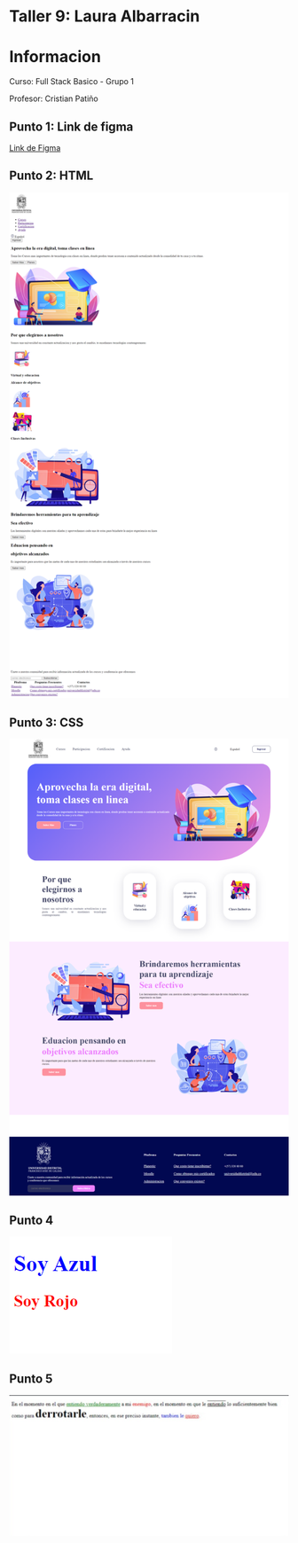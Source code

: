 <h1>Taller 9: Laura Albarracin</h1>

<h1>Informacion</h2>
<p>Curso: Full Stack Basico - Grupo 1</p>
<p>Profesor: Cristian Patiño</a>

<h2>Punto 1: Link de figma</h2>
<a href="https://www.figma.com/file/jQSuHHzzQVeWHFsXltMdzj/Laura-Albarracin---Ejercicio-9?type=design&node-id=0%3A1&mode=design&t=39Q4toQcx0ZL2K4p-1">Link de Figma</a>

<h2>Punto 2: HTML</h2>
<img src="./Public%201/Images/Html.png" alt="html">

<h2>Punto 3: CSS</h2>
<img src="./Public%201/Images/Css.png">

<h2>Punto 4</h2>
<img src="./Public%201/Images/Punto%204.png">

<h2>Punto 5</h2>

<img src="./Public%201/Images/Punto%205.png.jpeg">